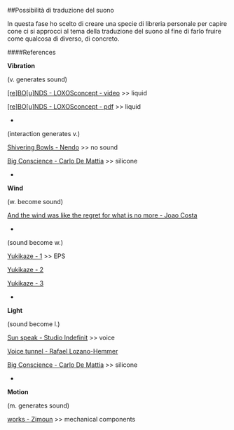 ##Possibilità di traduzione del suono

In questa fase ho scelto di creare una specie di libreria personale per capire cone ci si approcci 
al tema della traduzione del suono al fine di farlo fruire come qualcosa di diverso, di concreto.

####References

**Vibration**

(v. generates sound)

[[re]BO[u]NDS - LOXOSconcept - video](https://vimeo.com/76154272) >> liquid

[[re]BO[u]NDS - LOXOSconcept - pdf](http://media.wix.com/ugd/7b4227_7a3bbbb7355bf83383a83acd8f461b97.pdf) >> liquid

-

(interaction generates v.)

[Shivering Bowls - Nendo](http://www.nendo.jp/en/works/shivering-bowls-2/) >> no sound

[Big Conscience - Carlo De Mattia](http://www.nendo.jp/en/works/shivering-bowls-2/) >> silicone

-

**Wind**

(w. become sound)

[And the wind was like the regret for what is no more - Joao Costa](http://joaocosta.co/and-the-wind-was-like-the-regret-for-what-is-no-more.html)

-

(sound become w.)

[Yukikaze - 1](https://www.youtube.com/watch?v=jJfpL5QkixU) >> EPS

[Yukikaze - 2](https://www.youtube.com/watch?v=b4HtUwAkVDg)

[Yukikaze - 3](https://www.youtube.com/watch?v=aB9G4ogxxm4)

-

**Light**

(sound become l.)

[Sun speak - Studio Indefinit](https://vimeo.com/107795963) >> voice

[Voice tunnel - Rafael Lozano-Hemmer](http://www.lozano-hemmer.com/voice_tunnel.php)

[Big Conscience - Carlo De Mattia](http://www.nendo.jp/en/works/shivering-bowls-2/) >> silicone

-

**Motion**

(m. generates sound)

[works - Zimoun](http://www.zimoun.net/works.html) >> mechanical components
